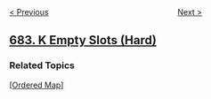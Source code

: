<!--|This file generated by command(leetcode description); DO NOT EDIT.    |-->
<!--+----------------------------------------------------------------------+-->
<!--|@author    openset <openset.wang@gmail.com>                           |-->
<!--|@link      https://github.com/openset                                 |-->
<!--|@home      https://github.com/openset/leetcode                        |-->
<!--+----------------------------------------------------------------------+-->

[< Previous](https://github.com/openset/leetcode/tree/master/problems/baseball-game "Baseball Game")
　　　　　　　　　　　　　　　　
[Next >](https://github.com/openset/leetcode/tree/master/problems/redundant-connection "Redundant Connection")

## [683. K Empty Slots (Hard)](https://leetcode.com/problems/k-empty-slots "K 个空花盆")



### Related Topics
  [[Ordered Map](https://github.com/openset/leetcode/tree/master/tag/ordered-map/README.md)]
